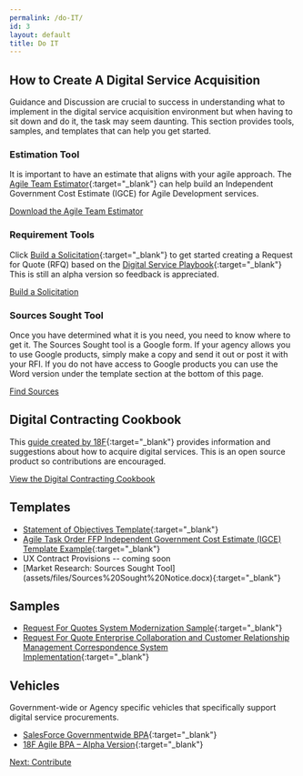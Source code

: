 ```yaml
---
permalink: /do-IT/
id: 3
layout: default
title: Do IT
---
```


## How to Create A Digital Service Acquisition

Guidance and Discussion are crucial to success in understanding what to implement in the digital service acquisition environment but when having to sit down and do it, the task may seem daunting. This section provides tools, samples, and templates that can help you get started.

### Estimation Tool

It is important to have an estimate that aligns with your agile approach. The [Agile Team Estimator](https://acquisition-planning-beta.herokuapp.com/agile_estimator){:target="_blank"} can help build an Independent Government Cost Estimate (IGCE) for Agile Development services.

<a class="usa-button-outline usa-button-active" type="button" target="blank" href="https://acquisition-planning-beta.herokuapp.com/agile_estimator">Download the Agile Team Estimator</a>

### Requirement Tools

Click [Build a Solicitation](https://playbook-in-action.apps.cloud.gov){:target="_blank"} to get started creating a Request for Quote (RFQ) based on the [Digital Service Playbook](https://playbook.cio.gov){:target="_blank"} This is still an alpha version so feedback is appreciated.

<a class="usa-button-outline usa-button-active" type="button" target="blank" href="https://playbook-in-action.apps.cloud.gov">Build a Solicitation</a>

### Sources Sought Tool
Once you have determined what it is you need, you need to know where to get it. The Sources Sought tool is a Google form. If your agency allows you to use Google products, simply make a copy and send it out or post it with your RFI. If you do not have access to Google products you can use the Word version under the template section at the bottom of this page.

<a class="usa-button-outline usa-button-active" type="button" target="blank" href="https://docs.google.com/forms/d/1BGKTfoG8rRD4i5Qh-LOO22T31QS3BOkidVCyQzEhtOA/prefill">Find Sources</a>

## Digital Contracting Cookbook

This [guide created by 18F](https://pages.18f.gov/contracting-cookbook/){:target="_blank"} provides information and suggestions about how to acquire digital services. This is an open source product so contributions are encouraged.

<a class="usa-button-outline usa-button-active" type="button" target="blank" href="https://pages.18f.gov/contracting-cookbook/">View the Digital Contracting Cookbook</a>

## Templates

- [Statement of Objectives Template](/assets/files/DigitalServiceSOO.docx){:target="_blank"}
- [Agile Task Order FFP Independent Government Cost Estimate (IGCE) Template Example](/assets/files/Agile_Task_Order_IGCE_Example_-Sec_508_Remediated.docx){:target="_blank"}
- UX Contract Provisions -- coming soon
- [Market Research: Sources Sought Tool] (assets/files/Sources%20Sought%20Notice.docx){:target="_blank"}

## Samples
- [Request For Quotes System Modernization Sample](/assets/files/Agile%20Task%20Order%20Example.docx){:target="_blank"}
- [Request For Quote Enterprise Collaboration and Customer Relationship Management Correspondence System Implementation](/assets/files/CRMTaskOrder%20Sample%20DRAFT.docx){:target="_blank"}

## Vehicles

Government-wide or Agency specific vehicles that specifically support digital service procurements.

- [SalesForce Governmentwide BPA](http://www.gsa.gov/portal/content/120966){:target="_blank"}
- [18F Agile BPA – Alpha Version](https://18f.gsa.gov/2015/08/28/announcing-the-agile-BPA-awards/){:target="_blank"}

<a class="usa-button" type="button" href="/contribute">Next: Contribute</a>

